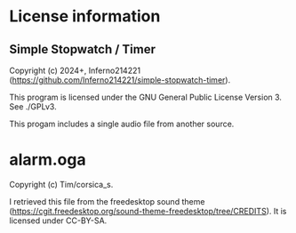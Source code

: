 # License information

## Simple Stopwatch / Timer

Copyright (c) 2024+, Inferno214221
(https://github.com/Inferno214221/simple-stopwatch-timer).

This program is licensed under the GNU General Public License Version 3.
See ./GPLv3.

This progam includes a single audio file from another source.

# alarm.oga

Copyright (c) Tim/corsica_s.

I retrieved this file from the freedesktop sound theme
(https://cgit.freedesktop.org/sound-theme-freedesktop/tree/CREDITS).
It is licensed under CC-BY-SA.